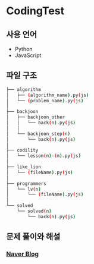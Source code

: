 # CodingTest

## 사용 언어
- Python
- JavaScript

## 파일 구조
```bash
├── algorithm
│   ├── (algorithm_name).py(js)
│   └── (problem_name).py(js)
│
├── backjoon
│   ├── backjoon_other
│   │   └── back(n).py(js)
│   │
│   └── backjoon_step(n)
│       └── back(n).py(js)
│
├── codility
│   └── lesson(n)-(m).py(js)
│
├── like_lion
│   └── (fileName).py(js)
│
├── programmers
│   └── lv(n)
│       └── (fileName).py(js)
│
└── solved
    └── solved(n)
        └── back(n).py(js)
``` 

## 문제 풀이와 해설
### [Naver Blog](https://blog.naver.com/PostList.naver?blogId=hanjo1515&from=postList&categoryNo=6&parentCategoryNo=6)

